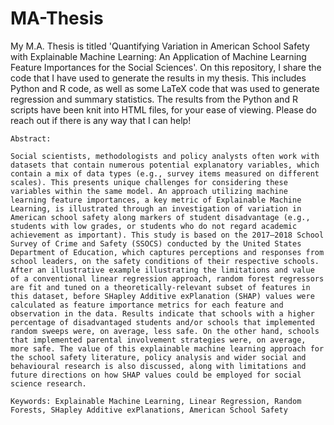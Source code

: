 # MA-Thesis

My M.A. Thesis is titled 'Quantifying Variation in American School Safety with Explainable Machine Learning: An Application of Machine Learning Feature Importances for the Social Sciences'. On this repository, I share the code that I have used to generate the results in my thesis. This includes Python and R code, as well as some LaTeX code that was used to generate regression and summary statistics. The results from the Python and R scripts have been knit into HTML files, for your ease of viewing. Please do reach out if there is any way that I can help!

```
Abstract: 

Social scientists, methodologists and policy analysts often work with datasets that contain numerous potential explanatory variables, which contain a mix of data types (e.g., survey items measured on different scales). This presents unique challenges for considering these variables within the same model. An approach utilizing machine learning feature importances, a key metric of Explainable Machine Learning, is illustrated through an investigation of variation in American school safety along markers of student disadvantage (e.g., students with low grades, or students who do not regard academic achievement as important). This study is based on the 2017–2018 School Survey of Crime and Safety (SSOCS) conducted by the United States Department of Education, which captures perceptions and responses from school leaders, on the safety conditions of their respective schools. After an illustrative example illustrating the limitations and value of a conventional linear regression approach, random forest regressors are fit and tuned on a theoretically-relevant subset of features in this dataset, before SHapley Additive exPlanation (SHAP) values were calculated as feature importance metrics for each feature and observation in the data. Results indicate that schools with a higher percentage of disadvantaged students and/or schools that implemented random sweeps were, on average, less safe. On the other hand, schools that implemented parental involvement strategies were, on average, more safe. The value of this explainable machine learning approach for the school safety literature, policy analysis and wider social and behavioural research is also discussed, along with limitations and future directions on how SHAP values could be employed for social science research.

Keywords: Explainable Machine Learning, Linear Regression, Random Forests, SHapley Additive exPlanations, American School Safety

```

